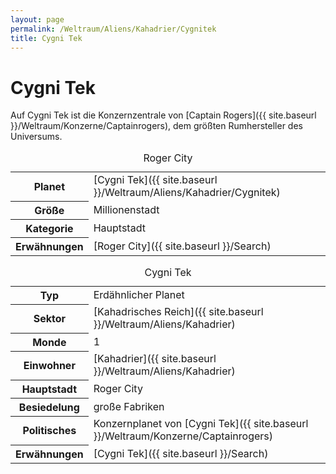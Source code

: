 ```yaml
---
layout: page
permalink: /Weltraum/Aliens/Kahadrier/Cygnitek
title: Cygni Tek
---
```



# Cygni Tek


Auf Cygni Tek ist die Konzernzentrale von [Captain Rogers]({{ site.baseurl }}/Weltraum/Konzerne/Captainrogers), dem größten Rumhersteller des Universums.

<table data-type="stadt">
<caption>Roger City</caption>
<tbody>
<tr><th>Planet</th><td>[Cygni Tek]({{ site.baseurl }}/Weltraum/Aliens/Kahadrier/Cygnitek)</td></tr>
<tr><th>Größe</th><td>Millionenstadt</td></tr>
<tr><th>Kategorie</th><td>Hauptstadt</td></tr>
<tr><th>Erwähnungen</th><td>[Roger City]({{ site.baseurl }}/Search)</td></tr>
</tbody>
</table>

<aside>
<table data-type="planet">
<caption>Cygni Tek</caption>
<tbody>
<tr><th>Typ</th><td>Erdähnlicher Planet</td></tr>
<tr><th>Sektor</th><td>[Kahadrisches Reich]({{ site.baseurl }}/Weltraum/Aliens/Kahadrier)</td></tr>
<tr><th>Monde</th><td>1</td></tr>
<tr><th>Einwohner</th><td>[Kahadrier]({{ site.baseurl }}/Weltraum/Aliens/Kahadrier)</td></tr>
<tr><th>Hauptstadt</th><td>Roger City</td></tr>
<tr><th>Besiedelung</th><td>große Fabriken</td></tr>
<tr><th>Politisches</th><td>Konzernplanet von [Cygni Tek]({{ site.baseurl }}/Weltraum/Konzerne/Captainrogers)</td></tr>
<tr><th>Erwähnungen</th><td>[Cygni Tek]({{ site.baseurl }}/Search)</td></tr>
</tbody>
</table>

</aside>

